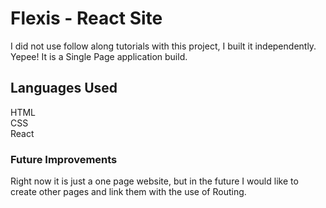 # Flexis - React Site 
I did not use follow along tutorials with this project, I built it independently.  Yepee!
It is a Single Page application build.

## Languages Used

HTML<br/>
CSS <br />
React <br/>

### Future Improvements

Right now it is just a one page website, but in the future I would like to create other pages and link them with the use of Routing.

